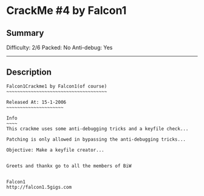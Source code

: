 # CrackMe #4 by Falcon1

## Summary 
Difficulty: 2/6
Packed: No
Anti-debug: Yes

---

## Description

```
Falcon1Crackme1 by Falcon1(of course)
~~~~~~~~~~~~~~~~~~~~~~~~~~~~~~~~~~~~~

Released At: 15-1-2006
~~~~~~~~~~~~~~~~~~~~~

Info
~~~~
This crackme uses some anti-debugging tricks and a keyfile check...

Patching is only allowed in bypassing the anti-debugging tricks...

Objective: Make a keyfile creator...


Greets and thankx go to all the members of BiW


Falcon1
http://falcon1.5gigs.com
```